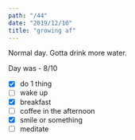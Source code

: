 ```yaml
---
path: "/44"
date: "2019/12/10"
title: "growing af"
---
```


Normal day. Gotta drink more water.

Day was - 8/10

- [x] do 1 thing
- [ ] wake up
- [x] breakfast
- [ ] coffee in the afternoon
- [x] smile or something
- [ ] meditate
